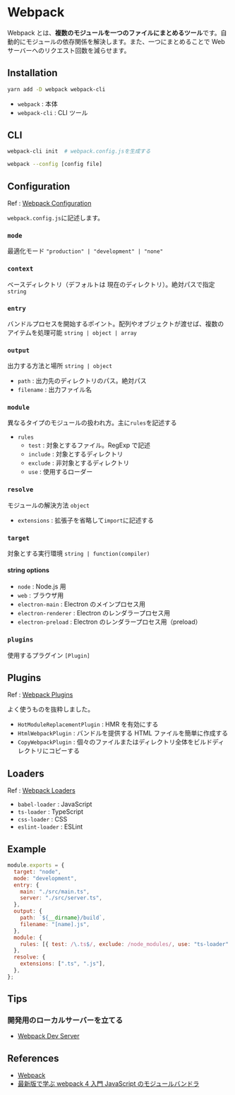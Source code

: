 # Webpack

Webpack とは、**複数のモジュールを一つのファイルにまとめるツール**です。自動的にモジュールの依存関係を解決します。また、一つにまとめることで Web サーバーへのリクエスト回数を減らせます。

## Installation

```bash
yarn add -D webpack webpack-cli
```

- `webpack` : 本体
- `webpack-cli` : CLI ツール

## CLI

```bash
webpack-cli init  # webpack.config.jsを生成する

webpack --config [config file]
```

## Configuration

Ref : [Webpack Configuration](https://webpack.js.org/configuration/)

`webpack.config.js`に記述します。

### `mode`

最適化モード
`"production" | "development" | "none"`

### `context`

ベースディレクトリ（デフォルトは 現在のディレクトリ）。絶対パスで指定
`string`

### `entry`

バンドルプロセスを開始するポイント。配列やオブジェクトが渡せば、複数のアイテムを処理可能
`string | object | array`

### `output`

出力する方法と場所
`string | object`

- `path` : 出力先のディレクトリのパス。絶対パス
- `filename` : 出力ファイル名

### `module`

異なるタイプのモジュールの扱われ方。主に`rules`を記述する

- `rules`
  - `test` : 対象とするファイル。RegExp で記述
  - `include` : 対象とするディレクトリ
  - `exclude` : 非対象とするディレクトリ
  - `use` : 使用するローダー

### `resolve`

モジュールの解決方法
`object`

- `extensions` : 拡張子を省略して`import`に記述する

### `target`

対象とする実行環境
`string | function(compiler)`

#### string options

- `node` : Node.js 用
- `web` : ブラウザ用
- `electron-main` : Electron のメインプロセス用
- `electron-renderer` : Electron のレンダラープロセス用
- `electron-preload` : Electron のレンダラープロセス用（preload）

### `plugins`

使用するプラグイン
`[Plugin]`

## Plugins

Ref : [Webpack Plugins](https://webpack.js.org/plugins/)

よく使うものを抜粋しました。

- `HotModuleReplacementPlugin` : HMR を有効にする
- `HtmlWebpackPlugin` : バンドルを提供する HTML ファイルを簡単に作成する
- `CopyWebpackPlugin` : 個々のファイルまたはディレクトリ全体をビルドディレクトリにコピーする

## Loaders

Ref : [Webpack Loaders](https://webpack.js.org/loaders/)

- `babel-loader` : JavaScript
- `ts-loader` : TypeScript
- `css-loader` : CSS
- `eslint-loader` : ESLint

## Example

```js
module.exports = {
  target: "node",
  mode: "development",
  entry: {
    main: "./src/main.ts",
    server: "./src/server.ts",
  },
  output: {
    path: `${__dirname}/build`,
    filename: "[name].js",
  },
  module: {
    rules: [{ test: /\.ts$/, exclude: /node_modules/, use: "ts-loader" }],
  },
  resolve: {
    extensions: [".ts", ".js"],
  },
};
```

## Tips

### 開発用のローカルサーバーを立てる

- [Webpack Dev Server](./WebpackDevServer.md)

## References

- [Webpack](https://webpack.js.org/)
- [最新版で学ぶ webpack 4 入門 JavaScript のモジュールバンドラ](https://ics.media/entry/12140/)
